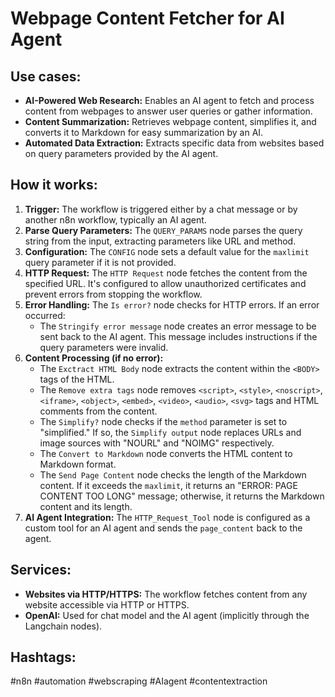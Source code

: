 # Webpage Content Fetcher for AI Agent

## Use cases:

- **AI-Powered Web Research:** Enables an AI agent to fetch and process content from webpages to answer user queries or gather information.
- **Content Summarization:** Retrieves webpage content, simplifies it, and converts it to Markdown for easy summarization by an AI.
- **Automated Data Extraction:** Extracts specific data from websites based on query parameters provided by the AI agent.

## How it works:

1.  **Trigger:** The workflow is triggered either by a chat message or by another n8n workflow, typically an AI agent.
2.  **Parse Query Parameters:** The `QUERY_PARAMS` node parses the query string from the input, extracting parameters like URL and method.
3.  **Configuration:** The `CONFIG` node sets a default value for the `maxlimit` query parameter if it is not provided.
4.  **HTTP Request:** The `HTTP Request` node fetches the content from the specified URL. It's configured to allow unauthorized certificates and prevent errors from stopping the workflow.
5.  **Error Handling:** The `Is error?` node checks for HTTP errors. If an error occurred:
    -   The `Stringify error message` node creates an error message to be sent back to the AI agent. This message includes instructions if the query parameters were invalid.
6.  **Content Processing (if no error):**
    -   The `Exctract HTML Body` node extracts the content within the `<BODY>` tags of the HTML.
    -   The `Remove extra tags` node removes `<script>`, `<style>`, `<noscript>`, `<iframe>`, `<object>`, `<embed>`, `<video>`, `<audio>`, `<svg>` tags and HTML comments from the content.
    -   The `Simplify?` node checks if the `method` parameter is set to "simplified." If so, the `Simplify output` node replaces URLs and image sources with "NOURL" and "NOIMG" respectively.
    -   The `Convert to Markdown` node converts the HTML content to Markdown format.
    -   The `Send Page Content` node checks the length of the Markdown content. If it exceeds the `maxlimit`, it returns an "ERROR: PAGE CONTENT TOO LONG" message; otherwise, it returns the Markdown content and its length.
7.  **AI Agent Integration:** The `HTTP_Request_Tool` node is configured as a custom tool for an AI agent and sends the `page_content` back to the agent.

## Services:

-   **Websites via HTTP/HTTPS:** The workflow fetches content from any website accessible via HTTP or HTTPS.
-   **OpenAI:** Used for chat model and the AI agent (implicitly through the Langchain nodes).

## Hashtags:

#n8n #automation #webscraping #AIagent #contentextraction
